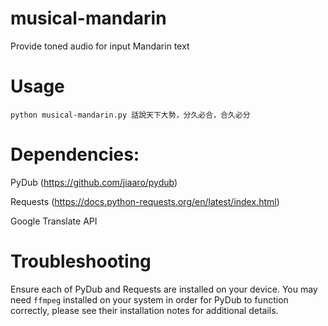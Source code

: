 # musical-mandarin

Provide toned audio for input Mandarin text

# Usage

```
python musical-mandarin.py 話說天下大勢，分久必合，合久必分
```


# Dependencies:

PyDub (https://github.com/jiaaro/pydub)

Requests (https://docs.python-requests.org/en/latest/index.html)

Google Translate API

# Troubleshooting

Ensure each of PyDub and Requests are installed on your device. You may need `ffmpeg` installed on your system in order for PyDub to function correctly, please see their installation notes for additional details.
